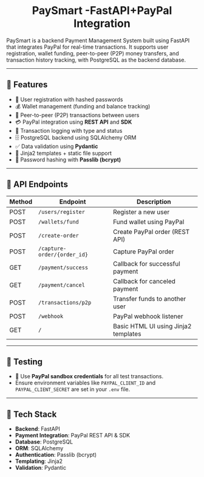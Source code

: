 <h1 align="center"> PaySmart -FastAPI+PayPal Integration</h1>
PaySmart is a backend Payment Management System built using FastAPI that integrates PayPal for real-time transactions.  
It supports user registration, wallet funding, peer-to-peer (P2P) money transfers, and transaction history tracking, with PostgreSQL as the backend database.

---

## 🔧 Features

- 🔐 User registration with hashed passwords
- 💰 Wallet management (funding and balance tracking)
- 🔁 Peer-to-peer (P2P) transactions between users
- 💳 PayPal integration using **REST API** and **SDK**
- 📜 Transaction logging with type and status
- 🗄️ PostgreSQL backend using SQLAlchemy ORM
- ✅ Data validation using **Pydantic**
- 🧾 Jinja2 templates + static file support
- 🔑 Password hashing with **Passlib (bcrypt)**

---

## 📡 API Endpoints

| Method | Endpoint                     | Description                              |
|--------|------------------------------|------------------------------------------|
| POST   | `/users/register`            | Register a new user                      |
| POST   | `/wallets/fund`              | Fund wallet using PayPal                 |
| POST   | `/create-order`              | Create PayPal order (REST API)           |
| POST   | `/capture-order/{order_id}`  | Capture PayPal order                     |
| GET    | `/payment/success`           | Callback for successful payment          |
| GET    | `/payment/cancel`            | Callback for canceled payment            |
| POST   | `/transactions/p2p`          | Transfer funds to another user           |
| POST   | `/webhook`                   | PayPal webhook listener                  |
| GET    | `/`                          | Basic HTML UI using Jinja2 templates     |

---

## 🧪 Testing

- 🧾 Use **PayPal sandbox credentials** for all test transactions.
- Ensure environment variables like `PAYPAL_CLIENT_ID` and `PAYPAL_CLIENT_SECRET` are set in your `.env` file.

---

## 📂 Tech Stack

- **Backend**: FastAPI
- **Payment Integration**: PayPal REST API & SDK
- **Database**: PostgreSQL
- **ORM**: SQLAlchemy
- **Authentication**: Passlib (bcrypt)
- **Templating**: Jinja2
- **Validation**: Pydantic
